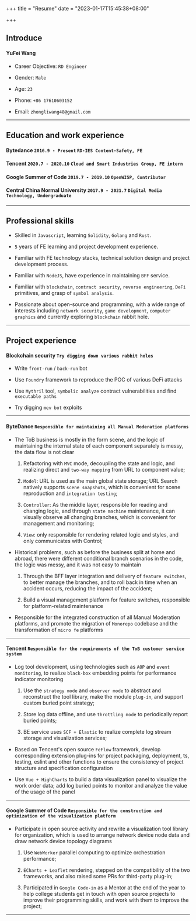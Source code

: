 +++
title = "Resume"
date = "2023-01-17T15:45:38+08:00"

+++

## Introduce

#### YuFei Wang

- Career Objective: `RD Engineer`

- Gender: `Male`

- Age: `23`

- Phone: `+86 17610603152`

- Email: `zhongliwang48@gmail.com`

------

## Education and work experience

#### Bytedance `2016.9 - Present` `RD-IES Content-Safety, FE`
#### Tencent `2020.7 - 2020.10` `Cloud and Smart Industries Group, FE intern`
#### Google Summer of Code `2019.7 - 2019.10` `OpenWISP, Contributor`
#### Central China Normal University `2017.9 - 2021.7` `Digital Media Technology, Undergraduate`

------

## Professional skills

- Skilled in `Javascript`, learning `Solidity`, `Golang` and `Rust`.

- `5` years of FE learning and project development experience.

- Familiar with FE technology stacks, technical solution design and project development process.

- Familiar with `NodeJS`, have experience in maintaining `BFF` service.

- Familiar with `blockchain`, `contract security`, `reverse engineering`, `DeFi` primitives, and grasp of `symbol analysis`.

- Passionate about open-source and programming, with a wide range of interests including `network security`, `game development`, `computer graphics` and currently exploring `blockchain` rabbit hole.

------

## Project experience

#### Blockchain security `Try digging down various rabbit holes`

- Write `front-run` / `back-run` bot

- Use `Foundry` framework to reproduce the POC of various DeFi attacks

- Use `Mythril` tool, `symbolic analyze` contract vulnerabilities and find `executable paths`

- Try digging `mev bot` exploits

------

#### ByteDance `Responsible for maintaining all Manual Moderation platforms`

- The ToB business is mostly in the form scene, and the logic of maintaining the internal state of each component separately is messy, the data flow is not clear
  1. Refactoring with `MVC` mode, decoupling the state and logic, and realizing direct and `two-way mapping` from URL to component value;

  2. `Model`: URL is used as the main global state storage; URL Search natively supports `scene snapshots`, which is convenient for scene reproduction and `integration testing`;

  3. `Controller`: As the middle layer, responsible for reading and changing logic, and through `state machine` maintenance, it can visually observe all changing branches, which is convenient for management and monitoring;

  4. `View`: only responsible for rendering related logic and styles, and only communicates with Control;

- Historical problems, such as before the business split at home and abroad, there were different conditional branch scenarios in the code, the logic was messy, and it was not easy to maintain
  1. Through the BFF layer integration and delivery of `feature switches`, to better manage the branches, and to roll back in time when an accident occurs, reducing the impact of the accident;

  2. Build a visual management platform for feature switches, responsible for platform-related maintenance

- Responsible for the integrated construction of all Manual Moderation platforms, and promote the migration of `Monorepo` codebase and the transformation of `micro fe` platforms

------

#### Tencent `Responsible for the requirements of the ToB customer service system`

- Log tool development, using technologies such as `AOP` and `event monitoring`, to realize `black-box` embedding points for performance indicator monitoring
  1. Use the `strategy mode` and `observer mode` to abstract and reconstruct the tool library, make the module `plug-in`, and support custom buried point strategy;

  2. Store log data offline, and use `throttling mode` to periodically report buried points;

  3. BE service uses `SCF + Elastic` to realize complete log stream storage and visualization services;

- Based on Tencent's open source `FeFlow` framework, develop corresponding extension plug-ins for project packaging, deployment, ts, testing, eslint and other functions to ensure the consistency of project structure and specification configuration

- Use `Vue + HighCharts` to build a data visualization panel to visualize the work order data; add log buried points to monitor and analyze the value of the usage of the panel

------

#### Google Summer of Code `Responsible for the construction and optimization of the visualization platform`

- Participate in open source activity and rewrite a visualization tool library for organization, which is used to arrange network device node data and draw network device topology diagrams
  1. Use `WebWorker` parallel computing to optimize orchestration performance;

  2. `ECharts + Leaflet` rendering, stepped on the compatibility of the two frameworks, and also raised some PRs for third-party plug-in;

  3. Participated in `Google Code-in` as a Mentor at the end of the year to help college students get in touch with open source projects to improve their programming skills, and work with them to improve the project;

------
